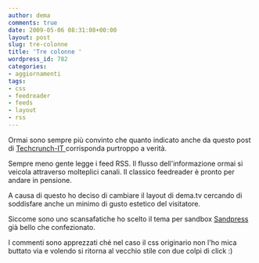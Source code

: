 ```yaml
---
author: dema
comments: true
date: 2009-05-06 08:31:08+00:00
layout: post
slug: tre-colonne
title: 'Tre colonne '
wordpress_id: 782
categories:
- aggiornamenti
tags:
- css
- feedreader
- feeds
- layout
- rss
---
```


Ormai sono sempre più convinto che quanto indicato anche da questo post di [Techcrunch-IT ](http://www.techcrunchit.com/2009/05/05/rest-in-peace-rss/)corrisponda purtroppo a verità.

Sempre meno gente legge i feed RSS. Il flusso dell'informazione ormai si veicola attraverso molteplici canali. Il classico feedreader è pronto per andare in pensione.

A causa di questo ho deciso di cambiare il layout di dema.tv cercando di soddisfare anche un minimo di gusto estetico del visitatore.

Siccome sono uno scansafatiche ho scelto il tema per sandbox [Sandpress ](http://sndbx.org/results/designs/sandpress/)già bello che confezionato.

I commenti sono apprezzati ché nel caso il css originario non l'ho mica buttato via e volendo si ritorna al vecchio stile con due colpi di click :)
